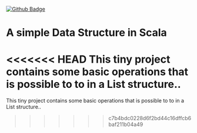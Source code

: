 [![Github Badge](https://img.shields.io/github/last-commit/Rayxan/Snake-game)](https://img.shields.io/github/last-commit/Rayxan/ScalaList)
# A simple Data Structure in Scala 
<<<<<<< HEAD
This tiny project contains some basic operations that is possible to to in a List structure..
=======
This tiny project contains some basic operations that is possible to to in a List structure..
>>>>>>> c7b4bdc0228d6f2bd44c16dffcb6baf211b04a49
